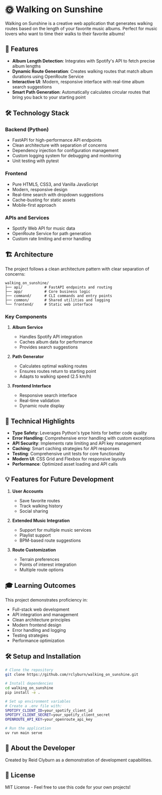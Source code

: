 # 🌞 Walking on Sunshine

Walking on Sunshine is a creative web application that generates walking routes based on the length of your favorite music albums. Perfect for music lovers who want to time their walks to their favorite albums!

## 🎯 Features

- **Album Length Detection**: Integrates with Spotify's API to fetch precise album lengths
- **Dynamic Route Generation**: Creates walking routes that match album durations using OpenRoute Service
- **Interactive UI**: Modern, responsive interface with real-time album search suggestions
- **Smart Path Generation**: Automatically calculates circular routes that bring you back to your starting point

## 🛠️ Technology Stack

### Backend (Python)
- FastAPI for high-performance API endpoints
- Clean architecture with separation of concerns
- Dependency injection for configuration management
- Custom logging system for debugging and monitoring
- Unit testing with pytest

### Frontend
- Pure HTML5, CSS3, and Vanilla JavaScript
- Modern, responsive design
- Real-time search with dropdown suggestions
- Cache-busting for static assets
- Mobile-first approach

### APIs and Services
- Spotify Web API for music data
- OpenRoute Service for path generation
- Custom rate limiting and error handling

## 🏗️ Architecture

The project follows a clean architecture pattern with clear separation of concerns:

```
walking_on_sunshine/
├── api/          # FastAPI endpoints and routing
├── app/          # Core business logic
├── command/      # CLI commands and entry points
├── common/       # Shared utilities and logging
└── frontend/     # Static web interface
```

### Key Components

1. **Album Service**
   - Handles Spotify API integration
   - Caches album data for performance
   - Provides search suggestions

2. **Path Generator**
   - Calculates optimal walking routes
   - Ensures routes return to starting point
   - Adapts to walking speed (2.5 km/h)

3. **Frontend Interface**
   - Responsive search interface
   - Real-time validation
   - Dynamic route display

## 🚀 Technical Highlights

- **Type Safety**: Leverages Python's type hints for better code quality
- **Error Handling**: Comprehensive error handling with custom exceptions
- **API Security**: Implements rate limiting and API key management
- **Caching**: Smart caching strategies for API responses
- **Testing**: Comprehensive unit tests for core functionality
- **Modern UI**: CSS Grid and Flexbox for responsive layouts
- **Performance**: Optimized asset loading and API calls

## 💡 Features for Future Development

1. **User Accounts**
   - Save favorite routes
   - Track walking history
   - Social sharing

2. **Extended Music Integration**
   - Support for multiple music services
   - Playlist support
   - BPM-based route suggestions

3. **Route Customization**
   - Terrain preferences
   - Points of interest integration
   - Multiple route options

## 🎓 Learning Outcomes

This project demonstrates proficiency in:

- Full-stack web development
- API integration and management
- Clean architecture principles
- Modern frontend design
- Error handling and logging
- Testing strategies
- Performance optimization

## 🛠️ Setup and Installation

```bash
# Clone the repository
git clone https://github.com/rclyburn/walking_on_sunshine.git

# Install dependencies
cd walking_on_sunshine
pip install -e .

# Set up environment variables
# Create a .env file with:
SPOTIFY_CLIENT_ID=your_spotify_client_id
SPOTIFY_CLIENT_SECRET=your_spotify_client_secret
OPENROUTE_API_KEY=your_openroute_api_key

# Run the application
uv run main serve
```

## 👤 About the Developer

Created by Reid Clyburn as a demonstration of development capabilities.

## 📝 License

MIT License - Feel free to use this code for your own projects!
